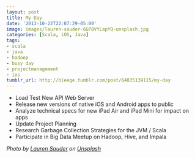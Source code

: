 ```yaml
---
layout: post
title: My Day
date: '2013-10-22T22:07:29-05:00'
image: images/lauren-sauder-6GPBVYLapYQ-unsplash.jpg
categories: [Scala, iOS, Java]
tags:
- scala
- java
- hadoop
- busy day
- projectmanagement
- ios
tumblr_url: http://bleege.tumblr.com/post/64835139115/my-day
---
```


* Load Test New API Web Server
* Release new versions of native iOS and Android apps to public
* Analyze technical specs for new iPad Air and iPad Mini for impact on apps
* Update Project Planning
* Research Garbage Collection Strategies for the JVM / Scala
* Participate in Big Data Meetup on Hadoop, Hive, and Impala

<span style="font-style: italic;">Photo by <a href="https://unsplash.com/@laurensauderstudio?utm_source=unsplash&amp;utm_medium=referral&amp;utm_content=creditCopyText">Lauren Sauder</a> on <a href="https://unsplash.com/s/photos/todo?utm_source=unsplash&amp;utm_medium=referral&amp;utm_content=creditCopyText">Unsplash</a></span>